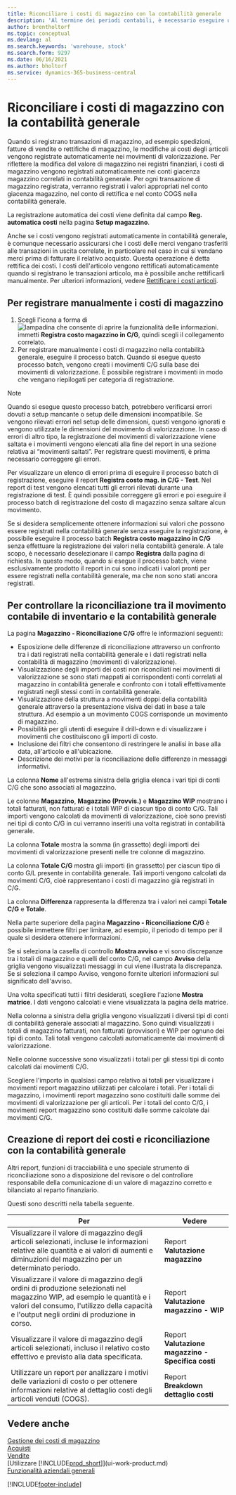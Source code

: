 ```yaml
---
title: Riconciliare i costi di magazzino con la contabilità generale
description: 'Al termine dei periodi contabili, è necessario eseguire una sequenza di task di revisione e controllo dei costi in modo da comunicare il valore di magazzino corretto e bilanciato.'
author: brentholtorf
ms.topic: conceptual
ms.devlang: al
ms.search.keywords: 'warehouse, stock'
ms.search.form: 9297
ms.date: 06/16/2021
ms.author: bholtorf
ms.service: dynamics-365-business-central
---
```

# <a name="reconcile-inventory-costs-with-the-general-ledger"></a>Riconciliare i costi di magazzino con la contabilità generale

Quando si registrano transazioni di magazzino, ad esempio spedizioni, fatture di vendite o rettifiche di magazzino, le modifiche ai costi degli articoli vengono registrate automaticamente nei movimenti di valorizzazione. Per riflettere la modifica del valore di magazzino nei registri finanziari, i costi di magazzino vengono registrati automaticamente nei conti giacenza magazzino correlati in contabilità generale. Per ogni transazione di magazzino registrata, verranno registrati i valori appropriati nel conto giacenza magazzino, nel conto di rettifica e nel conto COGS nella contabilità generale.

La registrazione automatica dei costi viene definita dal campo **Reg. automatica costi** nella pagina **Setup magazzino**.

Anche se i costi vengono registrati automaticamente in contabilità generale, è comunque necessario assicurarsi che i costi delle merci vengano trasferiti alle transazioni in uscita correlate, in particolare nel caso in cui si vendano merci prima di fatturare il relativo acquisto. Questa operazione è detta rettifica dei costi. I costi dell'articolo vengono rettificati automaticamente quando si registrano le transazioni articolo, ma è possibile anche rettificarli manualmente. Per ulteriori informazioni, vedere [Rettificare i costi articoli](inventory-how-adjust-item-costs.md).

## <a name="to-post-inventory-costs-manually"></a>Per registrare manualmente i costi di magazzino

1. Scegli l'icona a forma di ![lampadina che consente di aprire la funzionalità delle informazioni.](media/ui-search/search_small.png "Dimmi cosa vuoi fare") immetti **Registra costo magazzino in C/G**, quindi scegli il collegamento correlato.
2. Per registrare manualmente i costi di magazzino nella contabilità generale, eseguire il processo batch. Quando si esegue questo processo batch, vengono creati i movimenti C/G sulla base dei movimenti di valorizzazione. È possibile registrare i movimenti in modo che vengano riepilogati per categoria di registrazione.

> [!NOTE]  
> Quando si esegue questo processo batch, potrebbero verificarsi errori dovuti a setup mancante o setup delle dimensioni incompatibile. Se vengono rilevati errori nel setup delle dimensioni, questi vengono ignorati e vengono utilizzate le dimensioni del movimento di valorizzazione. In caso di errori di altro tipo, la registrazione dei movimenti di valorizzazione viene saltata e i movimenti vengono elencati alla fine del report in una sezione relativa ai “movimenti saltati”. Per registrare questi movimenti, è prima necessario correggere gli errori.

Per visualizzare un elenco di errori prima di eseguire il processo batch di registrazione, eseguire il report **Registra costo mag. in C/G - Test**. Nel report di test vengono elencati tutti gli errori rilevati durante una registrazione di test. È quindi possibile correggere gli errori e poi eseguire il processo batch di registrazione del costo di magazzino senza saltare alcun movimento.

Se si desidera semplicemente ottenere informazioni sui valori che possono essere registrati nella contabilità generale senza eseguire la registrazione, è possibile eseguire il processo batch **Registra costo magazzino in C/G** senza effettuare la registrazione dei valori nella contabilità generale. A tale scopo, è necessario deselezionare il campo **Registra** dalla pagina di richiesta. In questo modo, quando si esegue il processo batch, viene esclusivamente prodotto il report in cui sono indicati i valori pronti per essere registrati nella contabilità generale, ma che non sono stati ancora registrati.

## <a name="to-audit-the-reconciliation-between-the-inventory-ledger-and-the-general-ledger"></a>Per controllare la riconciliazione tra il movimento contabile di inventario e la contabilità generale
La pagina **Magazzino - Riconciliazione C/G** offre le informazioni seguenti:

- Esposizione delle differenze di riconciliazione attraverso un confronto tra i dati registrati nella contabilità generale e i dati registrati nella contabilità di magazzino (movimenti di valorizzazione).
- Visualizzazione degli importi dei costi non riconciliati nei movimenti di valorizzazione se sono stati mappati ai corrispondenti conti correlati al magazzino in contabilità generale e confronto con i totali effettivamente registrati negli stessi conti in contabilità generale.
- Visualizzazione della struttura a movimenti doppi della contabilità generale attraverso la presentazione visiva dei dati in base a tale struttura. Ad esempio a un movimento COGS corrisponde un movimento di magazzino.
- Possibilità per gli utenti di eseguire il drill-down e di visualizzare i movimenti che costituiscono gli importi di costo.
- Inclusione dei filtri che consentono di restringere le analisi in base alla data, all'articolo e all'ubicazione.
- Descrizione dei motivi per la riconciliazione delle differenze in messaggi informativi.


La colonna **Nome** all'estrema sinistra della griglia elenca i vari tipi di conti C/G che sono associati al magazzino.

Le colonne **Magazzino**, **Magazzino (Provvis.)** e **Magazzino WIP** mostrano i totali fatturati, non fatturati e i totali WIP di ciascun tipo di conto C/G. Tali importi vengono calcolati da movimenti di valorizzazione, cioè sono previsti nei tipi di conto C/G in cui verranno inseriti una volta registrati in contabilità generale.

La colonna **Totale** mostra la somma (in grassetto) degli importi dei movimenti di valorizzazione presenti nelle tre colonne di magazzino.

La colonna **Totale C/G** mostra gli importi (in grassetto) per ciascun tipo di conto G/L presente in contabilità generale. Tali importi vengono calcolati da movimenti C/G, cioè rappresentano i costi di magazzino già registrati in C/G.

La colonna **Differenza** rappresenta la differenza tra i valori nei campi **Totale C/G** e **Totale**.

Nella parte superiore della pagina **Magazzino - Riconciliazione C/G** è possibile immettere filtri per limitare, ad esempio, il periodo di tempo per il quale si desidera ottenere informazioni.

Se si seleziona la casella di controllo **Mostra avviso** e vi sono discrepanze tra i totali di magazzino e quelli del conto C/G, nel campo **Avviso** della griglia vengono visualizzati messaggi in cui viene illustrata la discrepanza. Se si seleziona il campo Avviso, vengono fornite ulteriori informazioni sul significato dell'avviso.

Una volta specificati tutti i filtri desiderati, scegliere l'azione **Mostra matrice**. I dati vengono calcolati e viene visualizzata la pagina della matrice.

Nella colonna a sinistra della griglia vengono visualizzati i diversi tipi di conti di contabilità generale associati al magazzino. Sono quindi visualizzati i totali di magazzino fatturati, non fatturati (provvisori) e WIP per ognuno dei tipi di conto. Tali totali vengono calcolati automaticamente dai movimenti di valorizzazione.

Nelle colonne successive sono visualizzati i totali per gli stessi tipi di conto calcolati dai movimenti C/G.

Scegliere l'importo in qualsiasi campo relativo ai totali per visualizzare i movimenti report magazzino utilizzati per calcolare i totali. Per i totali di magazzino, i movimenti report magazzino sono costituiti dalle somme dei movimenti di valorizzazione per gli articoli. Per i totali del conto C/G, i movimenti report magazzino sono costituiti dalle somme calcolate dai movimenti C/G.

## <a name="reporting-costs-and-reconciling-with-the-general-ledger"></a>Creazione di report dei costi e riconciliazione con la contabilità generale
Altri report, funzioni di tracciabilità e uno speciale strumento di riconciliazione sono a disposizione del revisore o del controllore responsabile della comunicazione di un valore di magazzino corretto e bilanciato al reparto finanziario.

Questi sono descritti nella tabella seguente.    

|**Per**|**Vedere**|  
|------------|-------------|  
|Visualizzare il valore di magazzino degli articoli selezionati, incluse le informazioni relative alle quantità e ai valori di aumenti e diminuzioni del magazzino per un determinato periodo.|Report **Valutazione magazzino**|  
|Visualizzare il valore di magazzino degli ordini di produzione selezionati nel magazzino WIP, ad esempio le quantità e i valori del consumo, l'utilizzo della capacità e l'output negli ordini di produzione in corso.|Report **Valutazione magazzino - WIP**|  
|Visualizzare il valore di magazzino degli articoli selezionati, incluso il relativo costo effettivo e previsto alla data specificata.|Report **Valutazione magazzino - Specifica costi**|  
|Utilizzare un report per analizzare i motivi delle variazioni di costo o per ottenere informazioni relative al dettaglio costi degli articoli venduti (COGS).|Report **Breakdown dettaglio costi**|  

## <a name="see-also"></a>Vedere anche
[Gestione dei costi di magazzino](finance-manage-inventory-costs.md)  
[Acquisti](purchasing-manage-purchasing.md)  
[Vendite](sales-manage-sales.md)    
[Utilizzare [!INCLUDE[prod_short](includes/prod_short.md)]](ui-work-product.md)  
[Funzionalità aziendali generali](ui-across-business-areas.md)


[!INCLUDE[footer-include](includes/footer-banner.md)]
